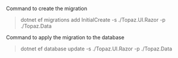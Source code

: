 Command to create the migration

> dotnet ef migrations add InitialCreate -s ./Topaz.UI.Razor -p ./Topaz.Data

Command to apply the migration to the database

> dotnet ef database update -s ./Topaz.UI.Razor -p ./Topaz.Data
